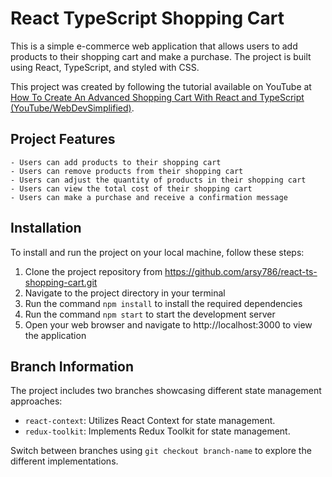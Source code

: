 # React TypeScript Shopping Cart

This is a simple e-commerce web application that allows users to add products to their shopping cart and make a purchase. The project is built using React, TypeScript, and styled with CSS.

This project was created by following the tutorial available on YouTube at [How To Create An Advanced Shopping Cart With React and TypeScript (YouTube/WebDevSimplified)](https://www.youtube.com/watch?v=lATafp15HWA&t=1s).

## Project Features

    - Users can add products to their shopping cart
    - Users can remove products from their shopping cart
    - Users can adjust the quantity of products in their shopping cart
    - Users can view the total cost of their shopping cart
    - Users can make a purchase and receive a confirmation message

## Installation

To install and run the project on your local machine, follow these steps:

1. Clone the project repository from https://github.com/arsy786/react-ts-shopping-cart.git
2. Navigate to the project directory in your terminal
3. Run the command `npm install` to install the required dependencies
4. Run the command `npm start` to start the development server
5. Open your web browser and navigate to http://localhost:3000 to view the application

## Branch Information

The project includes two branches showcasing different state management approaches:

- `react-context`: Utilizes React Context for state management.
- `redux-toolkit`: Implements Redux Toolkit for state management.

Switch between branches using `git checkout branch-name` to explore the different implementations.

